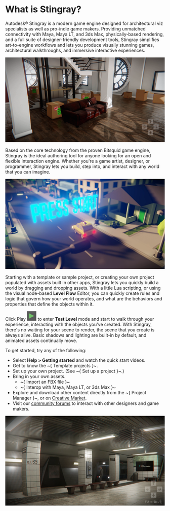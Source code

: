 ﻿# What is Stingray?

Autodesk® Stingray is a modern game engine designed for architectural viz specialists as well as pro-indie game makers. Providing unmatched connectivity with Maya, Maya LT, and 3ds Max, physically-based rendering, and a full suite of designer-friendly development tools, Stingray simplifies art-to-engine workflows and lets you produce visually stunning games, architectural walkthroughs, and immersive interactive experiences.

![](../images/Apartment.png)

Based on the core technology from the proven Bitsquid game engine, Stingray is the ideal authoring tool for anyone looking for an open and flexible interaction engine. Whether you're a game artist, designer, or programmer, Stingray lets you build, step into, and interact with any world that you can imagine.

![](../images/Taxi.png)

Starting with a template or sample project, or creating your own project populated with assets built in other apps, Stingray lets you quickly build a world by dragging and dropping assets. With a little Lua scripting, or using the visual node-based **Level Flow** Editor, you can quickly create rules and logic that govern how your world operates, and what are the behaviors and properties that define the objects within it.

Click Play ![](../images/icon_Play.png) to enter **Test Level** mode and start to walk through your experience, interacting with the objects you've created. With Stingray, there's no waiting for your scene to render, the scene that you create is always alive. Basic shadows and lighting are built-in by default, and animated assets continually move.

To get started, try any of the following:

- Select **Help > Getting started** and watch the quick start videos.
- Get to know the ~{ Template projects }~.
- Set up your own project. (See ~{ Set up a project }~.)
- Bring in your own assets.
	- ~{ Import an FBX file }~
	- ~{ Interop with Maya, Maya LT, or 3ds Max }~
- Explore and download other content directly from the ~{ Project Manager }~, or on [Creative Market](http://www.autodesk.com/stingray-creativemarket).
- Visit our [community forums](http://www.autodesk.com/stingray-forums)
 to interact with other designers and game makers.

![](../images/Subway.png)
